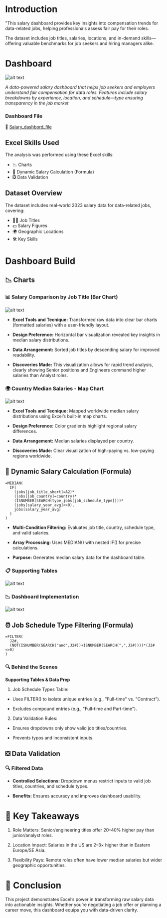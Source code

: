 # Introduction

"This salary dashboard provides key insights into compensation trends for data-related jobs, helping professionals assess fair pay for their roles.

The dataset includes job titles, salaries, locations, and in-demand skills—offering valuable benchmarks for job seekers and hiring managers alike.



# Dashboard
![alt text](/assets/image.png)

*A data-powered salary dashboard that helps job seekers and employers understand fair compensation for data roles. Features include salary breakdowns by experience, location, and schedule—type ensuring transparency in the job market*

### Dashboard File
📂 [Salary_dashbord_file](data_jobs_salary_all.xlsx)

## Excel Skills Used

The analysis was performed using these Excel skills:

* 📉 Charts
* 🧮 Dynamic Salary Calculation (Formula)
* ❎ Data Validation

## Dataset Overview
The dataset includes real-world 2023 salary data for data-related jobs, covering:
- 👨‍💼 Job Titles
- 💵 Salary Figures
- 🌍 Geographic Locations
- 🛠️ Key Skills

# Dashboard Build
## 📉 Charts
### 📊 Salary Comparison by Job Title (Bar Chart)

![alt text](/assets/image-1.png)

* **Excel Tools and Tecnique:** Transformed raw data into clear bar charts (formatted salaries) with a user-friendly layout.

* **Design Preference:** Horizontal bar visualization revealed key insights in median salary distributions.

* **Data Arrangement:**  Sorted job titles by descending salary for improved readability.

* **Discoveries Made:** This visualization allows for rapid trend analysis, clearly showing Senior positions and Engineers command higher salaries than Analyst roles.

### 🌍 Country Median Salaries - Map Chart

![alt text](/assets/image-2.png)

* **Excel Tools and Tecnique:** Mapped worldwide median salary distributions using Excel’s built-in map charts.

* **Design Preference:**  Color gradients highlight regional salary differences.

* **Data Arrangement:**  Median salaries displayed per country.

* **Discoveries Made:** Clear visualization of high-paying vs. low-paying regions worldwide.

## 🧮 Dynamic Salary Calculation (Formula)

```
=MEDIAN(
  IF(
    (jobs[job_title_short]=A2)*
    (jobs[job_country]=country)*
    (ISNUMBER(SEARCH(type,jobs[job_schedule_type])))*
    (jobs[salary_year_avg]<>0),
    jobs[salary_year_avg]
  )
)
```
* **Multi-Condition Filtering:** Evaluates job title, country, schedule type, and valid salaries.

* **Array Processing:** Uses MEDIAN() with nested IF() for precise calculations.

* **Purpose:** Generates median salary data for the dashboard table.

### 📋 Supporting Tables

![alt text](/assets/image-3.png)

### 📉 Dashboard Implementation 

![alt text](/assets/image-4.png)

## ⏰ Job Schedule Type Filtering (Formula)

```
=FILTER(
  J2#,
  (NOT(ISNUMBER(SEARCH("and",J2#))+ISNUMBER(SEARCH(",",J2#))))*(J2#<>0)
)
```
### 🔍 Behind the Scenes
**Supporting Tables & Data Prep**
1. Job Schedule Types Table:

- Uses FILTER() to isolate unique entries (e.g., "Full-time" vs. "Contract").

- Excludes compound entries (e.g., "Full-time and Part-time").

2. Data Validation Rules:

- Ensures dropdowns only show valid job titles/countries.

- Prevents typos and inconsistent inputs.
 
## ❎ Data Validation

### 🔍 Filtered Data

- **Controlled Selections:** Dropdown menus restrict inputs to valid job titles, countries, and schedule types.

- **Benefits:** Ensures accuracy and improves dashboard usability.

# 🎯 Key Takeaways

1. Role Matters: Senior/engineering titles offer 20–40% higher pay than junior/analyst roles.

2. Location Impact: Salaries in the US are 2–3× higher than in Eastern Europe/SE Asia.

3. Flexibility Pays: Remote roles often have lower median salaries but wider geographic opportunities.

# 📝 Conclusion

This project demonstrates Excel’s power in transforming raw salary data into actionable insights. Whether you’re negotiating a job offer or planning a career move, this dashboard equips you with data-driven clarity.



